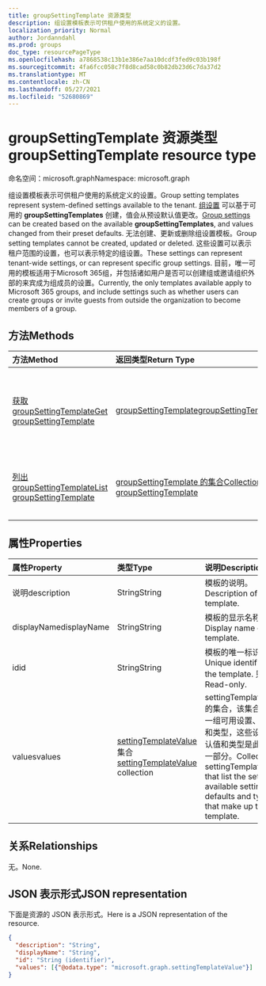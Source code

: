 ```yaml
---
title: groupSettingTemplate 资源类型
description: 组设置模板表示可供租户使用的系统定义的设置。
localization_priority: Normal
author: Jordanndahl
ms.prod: groups
doc_type: resourcePageType
ms.openlocfilehash: a7868538c13b1e386e7aa10dcdf3fed9c03b198f
ms.sourcegitcommit: 4fa6fcc058c7f8d8cad58c0b82db23d6c7da37d2
ms.translationtype: MT
ms.contentlocale: zh-CN
ms.lasthandoff: 05/27/2021
ms.locfileid: "52680869"
---
```

# <a name="groupsettingtemplate-resource-type"></a><span data-ttu-id="9d001-103">groupSettingTemplate 资源类型</span><span class="sxs-lookup"><span data-stu-id="9d001-103">groupSettingTemplate resource type</span></span>

<span data-ttu-id="9d001-104">命名空间：microsoft.graph</span><span class="sxs-lookup"><span data-stu-id="9d001-104">Namespace: microsoft.graph</span></span>

<span data-ttu-id="9d001-105">组设置模板表示可供租户使用的系统定义的设置。</span><span class="sxs-lookup"><span data-stu-id="9d001-105">Group setting templates represent system-defined settings available to the tenant.</span></span> <span data-ttu-id="9d001-106">[组设置](groupsetting.md) 可以基于可用的 **groupSettingTemplates** 创建，值会从预设默认值更改。</span><span class="sxs-lookup"><span data-stu-id="9d001-106">[Group settings](groupsetting.md) can be created based on the available **groupSettingTemplates**, and values changed from their preset defaults.</span></span> <span data-ttu-id="9d001-107">无法创建、更新或删除组设置模板。</span><span class="sxs-lookup"><span data-stu-id="9d001-107">Group setting templates cannot be created, updated or deleted.</span></span> <span data-ttu-id="9d001-108">这些设置可以表示租户范围的设置，也可以表示特定的组设置。</span><span class="sxs-lookup"><span data-stu-id="9d001-108">These settings can represent tenant-wide settings, or can represent specific group settings.</span></span> <span data-ttu-id="9d001-109">目前，唯一可用的模板适用于Microsoft 365组，并包括诸如用户是否可以创建组或邀请组织外部的来宾成为组成员的设置。</span><span class="sxs-lookup"><span data-stu-id="9d001-109">Currently, the only templates available apply to Microsoft 365 groups, and include settings such as whether users can create groups or invite guests from outside the organization to become members of a group.</span></span>

## <a name="methods"></a><span data-ttu-id="9d001-110">方法</span><span class="sxs-lookup"><span data-stu-id="9d001-110">Methods</span></span>

| <span data-ttu-id="9d001-111">方法</span><span class="sxs-lookup"><span data-stu-id="9d001-111">Method</span></span> | <span data-ttu-id="9d001-112">返回类型</span><span class="sxs-lookup"><span data-stu-id="9d001-112">Return Type</span></span> | <span data-ttu-id="9d001-113">说明</span><span class="sxs-lookup"><span data-stu-id="9d001-113">Description</span></span> |
|:---------------|:--------|:----------|
|[<span data-ttu-id="9d001-114">获取 groupSettingTemplate</span><span class="sxs-lookup"><span data-stu-id="9d001-114">Get groupSettingTemplate</span></span>](../api/groupsettingtemplate-get.md) | [<span data-ttu-id="9d001-115">groupSettingTemplate</span><span class="sxs-lookup"><span data-stu-id="9d001-115">groupSettingTemplate</span></span>](groupsettingtemplate.md) | <span data-ttu-id="9d001-116">读取系统定义的 groupSettingTemplate 对象之一的特定属性。</span><span class="sxs-lookup"><span data-stu-id="9d001-116">Read the specific properties of one of the system defined groupSettingTemplate objects.</span></span> |
|[<span data-ttu-id="9d001-117">列出 groupSettingTemplate</span><span class="sxs-lookup"><span data-stu-id="9d001-117">List groupSettingTemplate</span></span>](../api/groupsettingtemplate-list.md) | [<span data-ttu-id="9d001-118">groupSettingTemplate 的集合</span><span class="sxs-lookup"><span data-stu-id="9d001-118">Collection of groupSettingTemplate</span></span>](groupsettingtemplate.md) |<span data-ttu-id="9d001-119">列出所有系统定义的 groupSettingTemplate 对象。</span><span class="sxs-lookup"><span data-stu-id="9d001-119">List all of the system defined groupSettingTemplate objects.</span></span>|

## <a name="properties"></a><span data-ttu-id="9d001-120">属性</span><span class="sxs-lookup"><span data-stu-id="9d001-120">Properties</span></span>

| <span data-ttu-id="9d001-121">属性</span><span class="sxs-lookup"><span data-stu-id="9d001-121">Property</span></span> | <span data-ttu-id="9d001-122">类型</span><span class="sxs-lookup"><span data-stu-id="9d001-122">Type</span></span> | <span data-ttu-id="9d001-123">说明</span><span class="sxs-lookup"><span data-stu-id="9d001-123">Description</span></span> |
|:---------------|:--------|:----------|
|<span data-ttu-id="9d001-124">说明</span><span class="sxs-lookup"><span data-stu-id="9d001-124">description</span></span>|<span data-ttu-id="9d001-125">String</span><span class="sxs-lookup"><span data-stu-id="9d001-125">String</span></span>| <span data-ttu-id="9d001-126">模板的说明。</span><span class="sxs-lookup"><span data-stu-id="9d001-126">Description of the template.</span></span> |
|<span data-ttu-id="9d001-127">displayName</span><span class="sxs-lookup"><span data-stu-id="9d001-127">displayName</span></span>|<span data-ttu-id="9d001-128">String</span><span class="sxs-lookup"><span data-stu-id="9d001-128">String</span></span>| <span data-ttu-id="9d001-129">模板的显示名称。</span><span class="sxs-lookup"><span data-stu-id="9d001-129">Display name of the template.</span></span> |
|<span data-ttu-id="9d001-130">id</span><span class="sxs-lookup"><span data-stu-id="9d001-130">id</span></span>|<span data-ttu-id="9d001-131">String</span><span class="sxs-lookup"><span data-stu-id="9d001-131">String</span></span>| <span data-ttu-id="9d001-132">模板的唯一标识符。</span><span class="sxs-lookup"><span data-stu-id="9d001-132">Unique identifier for the template.</span></span> <span data-ttu-id="9d001-133">只读。</span><span class="sxs-lookup"><span data-stu-id="9d001-133">Read-only.</span></span>|
|<span data-ttu-id="9d001-134">values</span><span class="sxs-lookup"><span data-stu-id="9d001-134">values</span></span>|<span data-ttu-id="9d001-135">[settingTemplateValue](settingtemplatevalue.md) 集合</span><span class="sxs-lookup"><span data-stu-id="9d001-135">[settingTemplateValue](settingtemplatevalue.md) collection</span></span>| <span data-ttu-id="9d001-136">settingTemplateValues 的集合，该集合列出了一组可用设置、默认值和类型，这些设置、默认值和类型是此模板的一部分。</span><span class="sxs-lookup"><span data-stu-id="9d001-136">Collection of settingTemplateValues that list the set of available settings, defaults and types that make up this template.</span></span> |

## <a name="relationships"></a><span data-ttu-id="9d001-137">关系</span><span class="sxs-lookup"><span data-stu-id="9d001-137">Relationships</span></span>

<span data-ttu-id="9d001-138">无。</span><span class="sxs-lookup"><span data-stu-id="9d001-138">None.</span></span>


## <a name="json-representation"></a><span data-ttu-id="9d001-139">JSON 表示形式</span><span class="sxs-lookup"><span data-stu-id="9d001-139">JSON representation</span></span>

<span data-ttu-id="9d001-140">下面是资源的 JSON 表示形式。</span><span class="sxs-lookup"><span data-stu-id="9d001-140">Here is a JSON representation of the resource.</span></span>

<!--{
  "blockType": "resource",
  "openType": true,
  "optionalProperties": [],
  "keyProperty": "id",
  "baseType": "microsoft.graph.directoryObject",
  "@odata.type": "microsoft.graph.groupSettingTemplate"
}-->

```json
{
  "description": "String",
  "displayName": "String",
  "id": "String (identifier)",
  "values": [{"@odata.type": "microsoft.graph.settingTemplateValue"}]
}

```


<!-- uuid: 8fcb5dbc-d5aa-4681-8e31-b001d5168d79
2015-10-25 14:57:30 UTC -->
<!-- {
  "type": "#page.annotation",
  "description": "groupSettingTemplate resource",
  "keywords": "",
  "section": "documentation",
  "tocPath": ""
}-->

